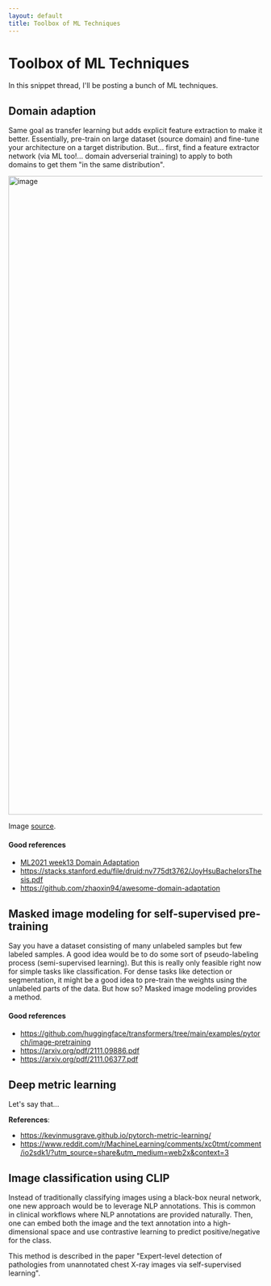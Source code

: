```yaml
---
layout: default
title: Toolbox of ML Techniques 
---
```


# Toolbox of ML Techniques  

In this snippet thread, I'll be posting a bunch of ML techniques. 

## Domain adaption 

Same goal as transfer learning but adds explicit feature extraction to make it better. Essentially, pre-train on large dataset (source domain) and fine-tune your architecture on a target distribution. But... first, find a feature extractor network (via ML too!... domain adverserial training) to apply to both domains to get them "in the same distribution".  

<img width="1266" alt="image" src="https://user-images.githubusercontent.com/57341225/184988433-02f68433-1827-4c05-b08a-cdd269ce7565.png"> 

Image [source](https://www.youtube.com/watch?v=8AKqH6V9kjE). 

#### Good references 
- [ML2021 week13 Domain Adaptation](https://www.youtube.com/watch?v=8AKqH6V9kjE) 
- https://stacks.stanford.edu/file/druid:nv775dt3762/JoyHsuBachelorsThesis.pdf
- https://github.com/zhaoxin94/awesome-domain-adaptation

## Masked image modeling for self-supervised pre-training 

Say you have a dataset consisting of many unlabeled samples but few labeled samples. A good idea would be to do some sort of pseudo-labeling process (semi-supervised learning). But this is really only feasible right now for simple tasks like classification. For dense tasks like detection or segmentation, it might be a good idea to pre-train the weights using the unlabeled parts of the data. But how so? Masked image modeling provides a method. 

#### Good references 
- https://github.com/huggingface/transformers/tree/main/examples/pytorch/image-pretraining
- https://arxiv.org/pdf/2111.09886.pdf
- https://arxiv.org/pdf/2111.06377.pdf




## Deep metric learning 

Let's say that...

**References**: 
- https://kevinmusgrave.github.io/pytorch-metric-learning/
- https://www.reddit.com/r/MachineLearning/comments/xc0tmt/comment/io2sdk1/?utm_source=share&utm_medium=web2x&context=3


## Image classification using CLIP 

Instead of traditionally classifying images using a black-box neural network, one new approach would be to leverage NLP annotations. This is common in clinical workflows where NLP annotations are provided naturally. Then, one can embed both the image and the text annotation into a high-dimensional space and use contrastive learning to predict positive/negative for the class. 

This method is described in the paper "Expert-level detection of pathologies from unannotated chest X-ray images via self-supervised learning". 




